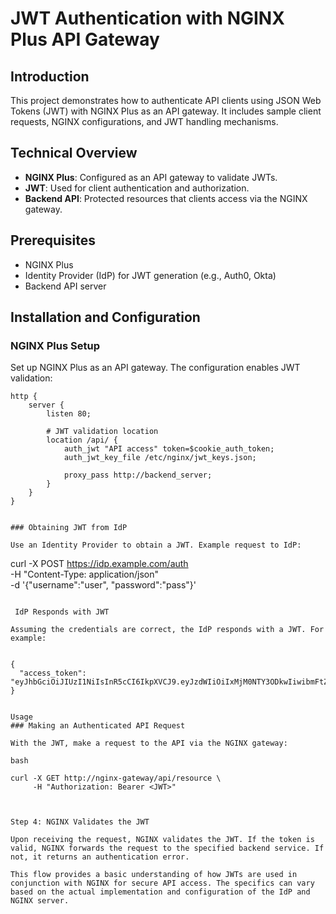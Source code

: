 # JWT Authentication with NGINX Plus API Gateway

## Introduction
This project demonstrates how to authenticate API clients using JSON Web Tokens (JWT) with NGINX Plus as an API gateway. It includes sample client requests, NGINX configurations, and JWT handling mechanisms.

## Technical Overview
- **NGINX Plus**: Configured as an API gateway to validate JWTs.
- **JWT**: Used for client authentication and authorization.
- **Backend API**: Protected resources that clients access via the NGINX gateway.

## Prerequisites
- NGINX Plus
- Identity Provider (IdP) for JWT generation (e.g., Auth0, Okta)
- Backend API server

## Installation and Configuration

### NGINX Plus Setup
Set up NGINX Plus as an API gateway. The configuration enables JWT validation:
```nginx
http {
    server {
        listen 80;

        # JWT validation location
        location /api/ {
            auth_jwt "API access" token=$cookie_auth_token;
            auth_jwt_key_file /etc/nginx/jwt_keys.json;

            proxy_pass http://backend_server;
        }
    }
}


### Obtaining JWT from IdP

Use an Identity Provider to obtain a JWT. Example request to IdP:
```
curl -X POST https://idp.example.com/auth \
     -H "Content-Type: application/json" \
     -d '{"username":"user", "password":"pass"}'
```

 IdP Responds with JWT

Assuming the credentials are correct, the IdP responds with a JWT. For example:


{
  "access_token": "eyJhbGciOiJIUzI1NiIsInR5cCI6IkpXVCJ9.eyJzdWIiOiIxMjM0NTY3ODkwIiwibmFtZSI6IkpvaG4gRG9lIiwiaWF0IjoxNTE2MjM5MDIyfQ.SflKxwRJSMeKKF2QT4fwpMeJf36POk6yJV_adQssw5c"
}


Usage
### Making an Authenticated API Request

With the JWT, make a request to the API via the NGINX gateway:

bash

curl -X GET http://nginx-gateway/api/resource \
     -H "Authorization: Bearer <JWT>"



Step 4: NGINX Validates the JWT

Upon receiving the request, NGINX validates the JWT. If the token is valid, NGINX forwards the request to the specified backend service. If not, it returns an authentication error.

This flow provides a basic understanding of how JWTs are used in conjunction with NGINX for secure API access. The specifics can vary based on the actual implementation and configuration of the IdP and NGINX server.

